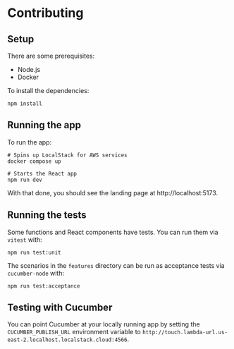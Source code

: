 # Contributing

## Setup

There are some prerequisites:

- Node.js
- Docker

To install the dependencies:

```shell
npm install
```

## Running the app

To run the app:

```shell
# Spins up LocalStack for AWS services
docker compose up

# Starts the React app
npm run dev
```

With that done, you should see the landing page at http://localhost:5173.

## Running the tests

Some functions and React components have tests. You can run them via `vitest` with:

```shell
npm run test:unit
```

The scenarios in the `features` directory can be run as acceptance tests via `cucumber-node` with:

```shell
npm run test:acceptance
```

## Testing with Cucumber

You can point Cucumber at your locally running app by setting the `CUCUMBER_PUBLISH_URL` environment variable to `http://touch.lambda-url.us-east-2.localhost.localstack.cloud:4566`.

